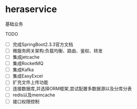 # heraservice
基础业务

TODO
* [ ] 完成SpringBoot2.3.3官方文档
* [ ] 微服务网关架构:负载均衡、路由、鉴权、转发
* [ ] 集成jetcache
* [ ] 集成RocketMQ
* [ ] 集成Kafka
* [ ] 集成EasyExcel
* [ ] 扩充文件上传功能
* [ ] 连接数据库,并选择ORM框架,尝试配置多数据源以及分库分表
* [ ] redis以及memcache
* [ ] 接口权限控制